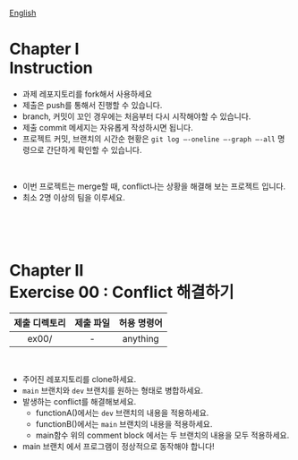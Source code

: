 [English](README.md)
# Chapter Ⅰ<br>Instruction

- 과제 레포지토리를 fork해서 사용하세요
- 제출은 push를 통해서 진행할 수 있습니다.
- branch, 커밋이 꼬인 경우에는 처음부터 다시 시작해야할 수 있습니다.
- 제출 commit 메세지는 자유롭게 작성하시면 됩니다.
- 프로젝트 커밋, 브랜치의 시간순 현황은 `git log —-oneline —-graph —-all` 명령으로 간단하게 확인할 수 있습니다.

<br>

- 이번 프로젝트는 merge할 때, conflict나는 상황을 해결해 보는 프로젝트 입니다.
- 최소 2명 이상의 팀을 이루세요.

<br>
<br>
<br>
    
# Chapter Ⅱ<br>Exercise 00 : Conflict 해결하기

| 제출 디렉토리 | 제출 파일 | 허용 명령어 |
|:--:|:--:|:--:|
| ex00/ | - | anything |

<br>

- 주어진 레포지토리를 clone하세요.
- `main` 브랜치와 `dev` 브랜치를 원하는 형태로 병합하세요.
- 발생하는 conflict를 해결해보세요.
	- functionA()에서는 `dev` 브랜치의 내용을 적용하세요.
	- functionB()에서는 `main` 브랜치의 내용을 적용하세요.
	- main함수 위의 comment block 에서는 두 브랜치의 내용을 모두 적용하세요.
- main 브랜치 에서 프로그램이 정상적으로 동작해야 합니다!

<br>
<br>
<br>